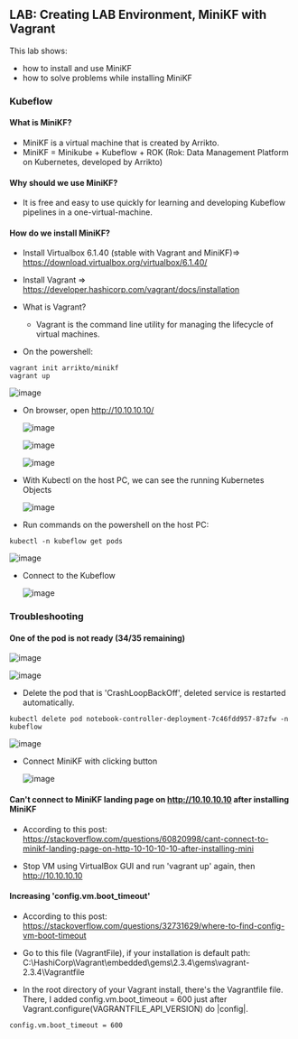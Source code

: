 ## LAB: Creating LAB Environment, MiniKF with Vagrant

This lab shows:
- how to install and use MiniKF
- how to solve problems while installing MiniKF

### Kubeflow

#### What is MiniKF?
- MiniKF is a virtual machine that is created by Arrikto. 
- MiniKF = Minikube + Kubeflow + ROK (Rok: Data Management Platform on Kubernetes, developed by Arrikto)

#### Why should we use MiniKF?
- It is free and easy to use quickly for learning and developing Kubeflow pipelines in a one-virtual-machine. 

#### How do we install MiniKF?

- Install Virtualbox 6.1.40 (stable with Vagrant and MiniKF)=> https://download.virtualbox.org/virtualbox/6.1.40/

- Install Vagrant => https://developer.hashicorp.com/vagrant/docs/installation

- What is Vagrant? 
  - Vagrant is the command line utility for managing the lifecycle of virtual machines.
  
- On the powershell:

``` 
vagrant init arrikto/minikf
vagrant up
``` 

  ![image](https://user-images.githubusercontent.com/10358317/208669384-edfea023-ba37-4b05-8e2b-76fbd69b108b.png)


- On browser, open http://10.10.10.10/

  ![image](https://user-images.githubusercontent.com/10358317/208669490-a46d7635-547c-4f4b-97ee-a8bab0fc172b.png)
  
  ![image](https://user-images.githubusercontent.com/10358317/208669765-79a05bce-5bdf-42dd-af87-de7e45b0c0df.png)
  
  ![image](https://user-images.githubusercontent.com/10358317/208669809-f194eea6-3ddb-4176-922f-da689d50147f.png)

- With Kubectl on the host PC, we can see the running Kubernetes Objects 

  ![image](https://user-images.githubusercontent.com/10358317/208669969-fe96554c-5533-4de2-993e-1b2162384c2c.png)

- Run commands on the powershell on the host PC:

``` 
kubectl -n kubeflow get pods
``` 

  ![image](https://user-images.githubusercontent.com/10358317/208670491-aeb9f5ae-8fd9-4e26-8e32-e45d4fdcc344.png)

- Connect to the Kubeflow

  ![image](https://user-images.githubusercontent.com/10358317/208674906-221c1675-e9d7-4fc9-91f6-81d0ab23c3d0.png)

### Troubleshooting

#### One of the pod is not ready (34/35 remaining)

  ![image](https://user-images.githubusercontent.com/10358317/208670873-eca5f940-db9b-40fe-83b0-01415327e0d9.png)

  ![image](https://user-images.githubusercontent.com/10358317/208670947-1ba7e918-1e2a-48a7-a079-0700360c2b4d.png)

- Delete the pod that is 'CrashLoopBackOff', deleted service is restarted automatically.

```
kubectl delete pod notebook-controller-deployment-7c46fdd957-87zfw -n kubeflow
```

  ![image](https://user-images.githubusercontent.com/10358317/208671362-80ccc638-402a-4d1c-afd6-cd3960215c61.png)

- Connect MiniKF with clicking button

  ![image](https://user-images.githubusercontent.com/10358317/208675116-a686a234-c9d1-4b38-bdef-302edf857bf6.png)


#### Can't connect to MiniKF landing page on http://10.10.10.10 after installing MiniKF

- According to this post: https://stackoverflow.com/questions/60820998/cant-connect-to-minikf-landing-page-on-http-10-10-10-10-after-installing-mini

- Stop VM using VirtualBox GUI and run 'vagrant up' again, then http://10.10.10.10

#### Increasing 'config.vm.boot_timeout' 

- According to this post: https://stackoverflow.com/questions/32731629/where-to-find-config-vm-boot-timeout

- Go to this file (VagrantFile), if your installation is default path: C:\HashiCorp\Vagrant\embedded\gems\2.3.4\gems\vagrant-2.3.4\Vagrantfile
- In the root directory of your Vagrant install, there's the Vagrantfile file. There, I added config.vm.boot_timeout = 600 just after Vagrant.configure(VAGRANTFILE_API_VERSION) do |config|.

```
config.vm.boot_timeout = 600
```
